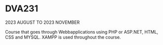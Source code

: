 # DVA231
2023 AUGUST TO 2023 NOVEMBER

Course that goes through Webbapplications using PHP or ASP.NET, HTML, CSS and MYSQL.
XAMPP is used throughout the course.
